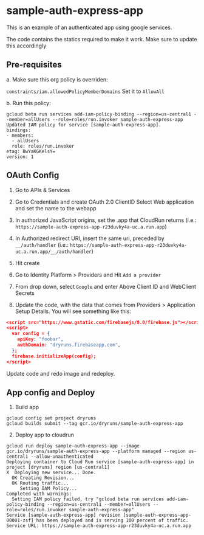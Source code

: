 # sample-auth-express-app

This is an example of an authenticated app using google services. 

The code contains the statics required to make it work. Make sure to update this accordingly


## Pre-requisites

a. Make sure this org policy is overriden: 

```constraints/iam.allowedPolicyMemberDomains``` Set it to `AllowAll`

b. Run this policy: 

```shell
gcloud beta run services add-iam-policy-binding --region=us-central1 --member=allUsers --role=roles/run.invoker sample-auth-express-app
Updated IAM policy for service [sample-auth-express-app].
bindings:
- members:
  - allUsers
  role: roles/run.invoker
etag: BwYaKGKelsY=
version: 1
```

## OAuth Config

1. Go to APIs & Services
2. Go to Credentials and create OAuth 2.0 ClientID
    Select Web application and set the name to the webapp

3. In authorized JavaScript origins, set the .app that CloudRun returns (i.e.: `https://sample-auth-express-app-r23duvky4a-uc.a.run.app`)
4. In Authorized redirect URI, insert the same uri, preceded by `__/auth/handler` (i.e.: `https://sample-auth-express-app-r23duvky4a-uc.a.run.app/__/auth/handler`)
5. Hit create

6. Go to Identity Platform > Providers and Hit `Add a provider`
7. From drop down, select `Google` and enter Above Client ID and WebClient Secrets
8. Update the code, with the data that comes from Providers > Application Setup Details. You will see something like this: 

```json
<script src="https://www.gstatic.com/firebasejs/8.0/firebase.js"></script>
<script>
  var config = {
    apiKey: "foobar",
    authDomain: "dryruns.firebaseapp.com",
  };
  firebase.initializeApp(config);
</script>
```

Update code and redo image and redeploy. 



## App config and Deploy

1. Build app

```shell
gcloud config set project dryruns
gcloud builds submit --tag gcr.io/dryruns/sample-auth-express-app
```

2. Deploy app to cloudrun

```shell
gcloud run deploy sample-auth-express-app --image gcr.io/dryruns/sample-auth-express-app --platform managed --region us-central1 --allow-unauthenticated
Deploying container to Cloud Run service [sample-auth-express-app] in project [dryruns] region [us-central1]
X  Deploying new service... Done.                                                                                                                                                                                                                 
  OK Creating Revision...                                                                                                                                                                                                                         
  OK Routing traffic...                                                                                                                                                                                                                           
     Setting IAM Policy...                                                                                                                                                                                                                        
Completed with warnings:                                                                                                                                                                                                                          
  Setting IAM policy failed, try "gcloud beta run services add-iam-policy-binding --region=us-central1 --member=allUsers --role=roles/run.invoker sample-auth-express-app"
Service [sample-auth-express-app] revision [sample-auth-express-app-00001-zsf] has been deployed and is serving 100 percent of traffic.
Service URL: https://sample-auth-express-app-r23duvky4a-uc.a.run.app 
```



